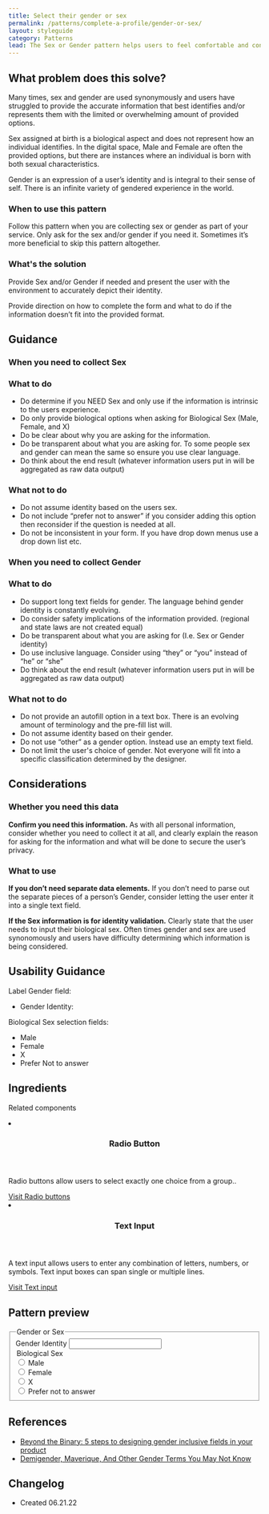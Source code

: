 ```yaml
---
title: Select their gender or sex
permalink: /patterns/complete-a-profile/gender-or-sex/
layout: styleguide
category: Patterns
lead: The Sex or Gender pattern helps users to feel comfortable and confident that their information is being used to identify them the way they choose or in a manner that will assist the user.
---
```


## What problem does this solve?
Many times, sex and gender are used synonymously and users have struggled to provide the accurate information that best identifies and/or represents them with the limited or overwhelming amount of provided options.

Sex assigned at birth is a biological aspect and does not represent how an individual identifies. In the digital space, Male and Female are often the provided options, but there are instances where an individual is born with both sexual characteristics. 

Gender is an expression of a user’s identity and is integral to their sense of self. There is an infinite variety of gendered experience in the world.
 
### When to use this pattern 
Follow this pattern when you are collecting sex or gender as part of your service. Only ask for the sex and/or gender if you need it. Sometimes it’s more beneficial to skip this pattern altogether.

### What's the solution
Provide Sex and/or Gender if needed and present the user with the environment to accurately depict their identity. 

Provide direction on how to complete the form and what to do if the information doesn’t fit into the provided format.

## Guidance
### When you need to collect Sex

<div class="grid-row grid-gap-3">
  <div class="tablet:grid-col-5">
    <div class="do-dont">
      <div class="do-dont__do">
      <h3 class="do-dont__heading">What to do</h3>
        <div class="do-dont__content">
          <ul>
            <li>Do determine if you NEED Sex and only use if the information is intrinsic to the users experience.</li>
            <li>Do only provide biological options when asking for Biological Sex (Male, Female, and X)</li>
            <li>Do be clear about why you are asking for the information.</li>
            <li>Do be transparent about what you are asking for. To some people sex and gender can mean the same so ensure you use clear language.</li>
            <li>Do think about the end result (whatever information users put in will be aggregated as raw data output)</li>
          </ul> 
        </div>
      </div>
    </div>
  </div>
  <div class="tablet:grid-col-5">
    <div class="do-dont__dont">
    <h3 class="do-dont__heading">What not to do</h3>
      <div class="do-dont__content">
          <ul>
            <li>Do not assume identity based on the users sex.</li>
            <li>Do not include “prefer not to answer” if you consider adding this option then reconsider if the question is needed at all.</li>
            <li>Do not be inconsistent in your form. If you have drop down menus use a drop down list etc. </li>
          </ul>
      </div>
    </div>
  </div>
</div>

### When you need to collect Gender

<div class="grid-row grid-gap-3">
  <div class="tablet:grid-col-5">
    <div class="do-dont">
      <div class="do-dont__do">
      <h3 class="do-dont__heading">What to do</h3>
        <div class="do-dont__content">
          <ul>
            <li>Do support long text fields for gender. The language behind gender identity is constantly evolving.</li>
            <li>Do consider safety implications of the information provided. (regional and state laws are not created equal)</li>
            <li>Do be transparent about what you are asking for (I.e. Sex or Gender identity)</li>
            <li>Do use inclusive language. Consider using “they” or “you” instead of “he” or “she”</li>
            <li>Do think about the end result (whatever information users put in will be aggregated as raw data output)</li>
          </ul> 
        </div>
      </div>
    </div>
  </div>
  <div class="tablet:grid-col-5">
    <div class="do-dont__dont">
    <h3 class="do-dont__heading">What not to do</h3>
      <div class="do-dont__content">
          <ul>
            <li>Do not provide an autofill option in a text box. There is an evolving amount of terminology and the pre-fill list will. </li>
            <li>Do not assume identity based on their gender.</li>
            <li>Do not use “other” as a gender option. Instead use an empty text field.</li>
            <li>Do not limit the user's choice of gender. Not everyone will fit into a specific classification determined by the designer.</li>
          </ul>
      </div>
    </div>
  </div>
</div>

## Considerations
### Whether you need this data
<b>Confirm you need this information.</b> As with all personal information, consider whether you need to collect it at all, and clearly explain the reason for asking for the information and what will be done to secure the user’s privacy.

### What to use 
<b>If you don’t need separate data elements.</b> If you don’t need to parse out the separate pieces of a person’s Gender, consider letting the user enter it into a single text field.

<b>If the Sex information is for identity validation.</b> Clearly state that the user needs to input their biological sex. Often times gender and sex are used synonomously and users have difficulty determining which information  is being considered.

## Usability Guidance

Label Gender field:
- Gender Identity:

Biological Sex selection fields:
- Male
- Female
- X
- Prefer Not to answer 

## Ingredients
Related components

<div class="usa-card-group flex-row margin-top-2">
  <li
  class="usa-card site-component-card grid-col-4 tablet:grid-col-4 margin-bottom-2"
  role="region"
  aria-atomic="true"
  aria-label="Visit Toggle"
  data-meta="Visit Toggle">
    <div class="usa-card__container">
      <header class="usa-card__header">
        <h3 class="usa-card__heading font-lang-lg">Radio Button</h3>
      </header>
      <div class="usa-card__body font-lang-sm">
        <p>Radio buttons allow users to select exactly one choice from a group..</p>
        <a href="/components/radio-buttons/">Visit Radio buttons</a>
      </div>
    </div>
  </li>
  <li
  class="usa-card site-component-card grid-col-4 tablet:grid-col-4 margin-bottom-2"
  role="region"
  aria-atomic="true"
  aria-label="Visit Toggle"
  data-meta="Visit Toggle">
    <div class="usa-card__container">
      <header class="usa-card__header">
        <h3 class="usa-card__heading font-lang-lg">Text Input</h3>
      </header>
      <div class="usa-card__body font-lang-sm">
        <p>A text input allows users to enter any combination of letters, numbers, or symbols. Text input boxes can span single or multiple lines.</p>
        <a href="/components/text-input/">Visit Text input</a>
      </div>
    </div>
  </li>
</div>

## Pattern preview

<form class="usa-form usa-form--large">
    <fieldset class="usa-fieldset">
        <legend class="usa-legend usa-legend--large">Gender or Sex</legend>
        <label class="usa-label" for="gender-identity">Gender Identity</label>
        <input
        class="usa-input"
        id="gender-identity"
        name="gender-identity"
        />
        <legend class="usa-legend usa-legend">Biological Sex</legend>
        <div class="usa-radio">
            <input
            class="usa-radio__input"
            id="male"
            type="radio"
            name="biological-sex"
            value="male"
            />
            <label class="usa-radio__label" for="male"
            >Male</label
            >
        </div>
        <div class="usa-radio">
            <input
            class="usa-radio__input"
            id="female"
            type="radio"
            name="biological-sex"
            value="female"
            />
            <label class="usa-radio__label" for="female"
            >Female</label
            >
        </div>
        <div class="usa-radio">
            <input
            class="usa-radio__input"
            id="x"
            type="radio"
            name="biological-sex"
            value="x"
            />
            <label class="usa-radio__label" for="x"
            >X</label
            >
        </div>
        <div class="usa-radio">
            <input
            class="usa-radio__input"
            id="prefer-not-to-answer"
            type="radio"
            name="biological-sex"
            value="prefer-not-to-answer"
            />
            <label class="usa-radio__label" for="prefer-not-to-answer"
            >Prefer not to answer</label
            >
        </div>
    </fieldset>
</form>

## References
- <a href="https://uxdesign.cc/beyond-the-binary-5-steps-to-designing-gender-inclusive-fields-in-your-product-ff9230337b4f">Beyond the Binary: 5 steps to designing gender inclusive fields in your product</a>
- <a href="https://www.dictionary.com/e/gender-terms-you-may-not-know/">Demigender, Maverique, And Other Gender Terms You May Not Know</a>

## Changelog
- Created 06.21.22